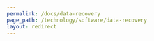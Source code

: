 ```yaml
---
permalink: /docs/data-recovery
page_path: /technology/software/data-recovery
layout: redirect
---
```

